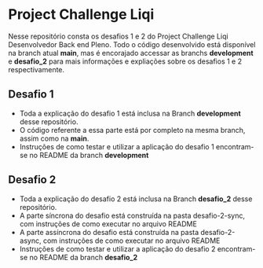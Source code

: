 # Project Challenge Liqi

Nesse repositório consta os desafios 1 e 2 do Project Challenge Liqi Desenvolvedor Back end Pleno. Todo o código desenvolvido está disponível na branch atual **main**, mas é encorajado accessar as branchs **development** e **desafio_2** para mais informações e expliações sobre os desafios 1 e 2 respectivamente.

## Desafio 1

- Toda a explicação do desafio 1 está inclusa na Branch **development** desse repositório. 
- O código referente a essa parte está por completo na mesma branch, assim como na **main**.
- Instruções de como testar e utilizar a aplicação do desafio 1 encontram-se no README da branch **development**

## Desafio 2

- Toda a explicação do desafio 2 está inclusa na Branch **desafio_2** desse repositório.
- A parte síncrona do desafio está construída na pasta desafio-2-sync, com instruções de como executar no arquivo README
- A parte assíncrona do desafio está construída na pasta desafio-2-async, com instruções de como executar no arquivo README
- Instruções de como testar e utilizar a aplicação do desafio 2 encontram-se no README da branch **desafio_2**